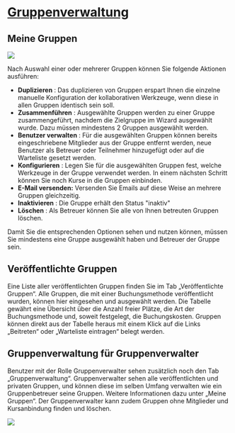 #  [Gruppenverwaltung](Gruppenverwaltung.html)

  

## Meine Gruppen

![](../../download/attachments/590041/Gruppe_verwalten.png)

Nach Auswahl einer oder mehrerer Gruppen können Sie folgende Aktionen
ausführen:

  *  **Duplizieren** : Das duplizieren von Gruppen erspart Ihnen die einzelne manuelle Konfiguration der kollaborativen Werkzeuge, wenn diese in allen Gruppen identisch sein soll.
  *  **Zusammenführen** : Ausgewählte Gruppen werden zu einer Gruppe zusammengeführt, nachdem die Zielgruppe im Wizard ausgewählt wurde. Dazu müssen mindestens 2 Gruppen ausgewählt werden.
  *  **Benutzer verwalten** : Für die ausgewählten Gruppen können bereits eingeschriebene Mitglieder aus der Gruppe entfernt werden, neue Benutzer als Betreuer oder Teilnehmer hinzugefügt oder auf die Warteliste gesetzt werden.
  *  **Konfigurieren** : Legen Sie für die ausgewählten Gruppen fest, welche Werkzeuge in der Gruppe verwendet werden. In einem nächsten Schritt können Sie noch Kurse in die Gruppen einbinden.
  *  **E-Mail versenden:** Versenden Sie Emails auf diese Weise an mehrere Gruppen gleichzeitig.
  *  **Inaktivieren** : Die Gruppe erhält den Status "inaktiv"
  *  **Löschen** : Als Betreuer können Sie alle von Ihnen betreuten Gruppen löschen.

Damit Sie die entsprechenden Optionen sehen und nutzen können, müssen Sie
mindestens eine Gruppe ausgewählt haben und Betreuer der Gruppe sein.

  

##  Veröffentlichte Gruppen

Eine Liste aller veröffentlichten Gruppen finden Sie im Tab „Veröffentlichte
Gruppen“. Alle Gruppen, die mit einer Buchungsmethode veröffentlicht wurden,
können hier eingesehen und ausgewählt werden. Die Tabelle gewährt eine
Übersicht über die Anzahl freier Plätze, die Art der Buchungsmethode und,
soweit festgelegt, die Buchungskosten. Gruppen können direkt aus der Tabelle
heraus mit einem Klick auf die Links „Beitreten“ oder „Warteliste eintragen“
belegt werden.

## Gruppenverwaltung für Gruppenverwalter

Benutzer mit der Rolle Gruppenverwalter sehen zusätzlich noch den Tab
„Gruppenverwaltung“. Gruppenverwalter sehen alle veröffentlichten und privaten
Gruppen, und können diese im selben Umfang verwalten wie ein Gruppenbetreuer
seine Gruppen. Weitere Informationen dazu unter „Meine Gruppen“. Der
Gruppenverwalter kann zudem Gruppen ohne Mitglieder und Kursanbindung finden
und löschen.

  

![](../../download/attachments/590041/Gruppenverwaltung.png)

